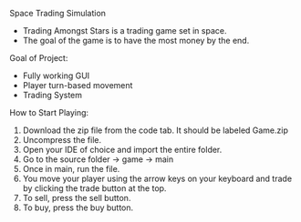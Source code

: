 Space Trading Simulation

* Trading Amongst Stars is a trading game set in space.
* The goal of the game is to have the most money by the end. 

Goal of Project:
* Fully working GUI
* Player turn-based movement
* Trading System

How to Start Playing:
1. Download the zip file from the code tab. It should be labeled Game.zip
2. Uncompress the file.
3. Open your IDE of choice and import the entire folder.
4. Go to the source folder -> game -> main
5. Once in main, run the file.
6. You move your player using the arrow keys on your keyboard and trade by clicking the trade button at the top.
7. To sell, press the sell button.
8. To buy, press the buy button.
